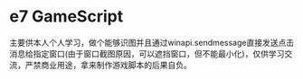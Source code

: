 # e7 GameScript
主要供本人个人学习，做个能够识图并且通过winapi.sendmessage直接发送点击消息给指定窗口(由于窗口截图原因，可以遮挡窗口，但不能最小化)，仅供学习交流，严禁商业用途，拿来制作游戏脚本的后果自负。
